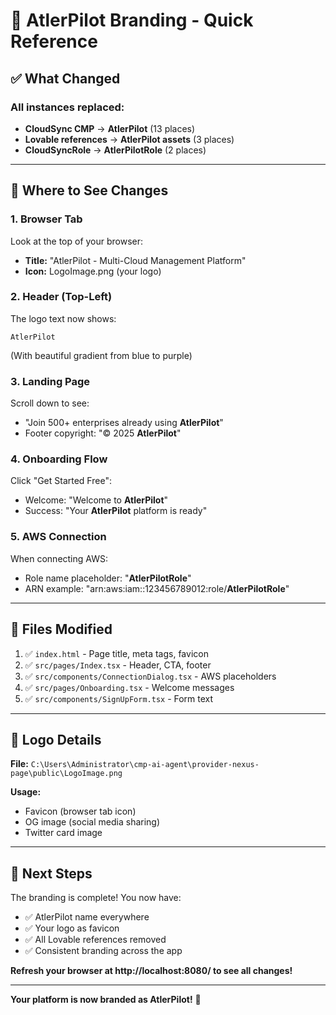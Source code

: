 # 🎉 AtlerPilot Branding - Quick Reference

## ✅ What Changed

### All instances replaced:
- **CloudSync CMP** → **AtlerPilot** (13 places)
- **Lovable references** → **AtlerPilot assets** (3 places)
- **CloudSyncRole** → **AtlerPilotRole** (2 places)

---

## 📍 Where to See Changes

### 1. Browser Tab
Look at the top of your browser:
- **Title:** "AtlerPilot - Multi-Cloud Management Platform"
- **Icon:** LogoImage.png (your logo)

### 2. Header (Top-Left)
The logo text now shows:
```
AtlerPilot
```
(With beautiful gradient from blue to purple)

### 3. Landing Page
Scroll down to see:
- "Join 500+ enterprises already using **AtlerPilot**"
- Footer copyright: "© 2025 **AtlerPilot**"

### 4. Onboarding Flow
Click "Get Started Free":
- Welcome: "Welcome to **AtlerPilot**"
- Success: "Your **AtlerPilot** platform is ready"

### 5. AWS Connection
When connecting AWS:
- Role name placeholder: "**AtlerPilotRole**"
- ARN example: "arn:aws:iam::123456789012:role/**AtlerPilotRole**"

---

## 🔧 Files Modified

1. ✅ `index.html` - Page title, meta tags, favicon
2. ✅ `src/pages/Index.tsx` - Header, CTA, footer
3. ✅ `src/components/ConnectionDialog.tsx` - AWS placeholders
4. ✅ `src/pages/Onboarding.tsx` - Welcome messages
5. ✅ `src/components/SignUpForm.tsx` - Form text

---

## 🎨 Logo Details

**File:** `C:\Users\Administrator\cmp-ai-agent\provider-nexus-page\public\LogoImage.png`

**Usage:**
- Favicon (browser tab icon)
- OG image (social media sharing)
- Twitter card image

---

## 🚀 Next Steps

The branding is complete! You now have:
- ✅ AtlerPilot name everywhere
- ✅ Your logo as favicon
- ✅ All Lovable references removed
- ✅ Consistent branding across the app

**Refresh your browser at http://localhost:8080/ to see all changes!**

---

**Your platform is now branded as AtlerPilot!** 🎊
